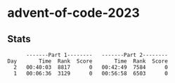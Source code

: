 # advent-of-code-2023

## Stats
```
      -------Part 1--------   -------Part 2--------
Day       Time  Rank  Score       Time  Rank  Score
  2   00:40:03  8817      0   00:42:49  7584      0
  1   00:06:36  3129      0   00:56:58  6503      0
```
